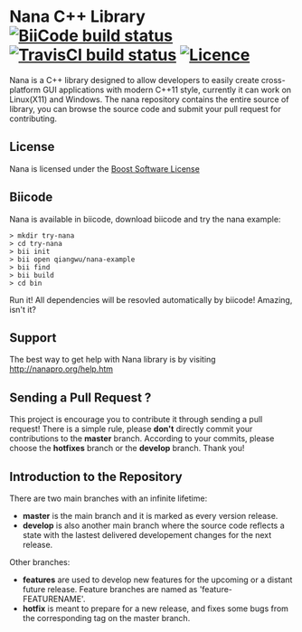 # Nana C++ Library [![BiiCode build status](https://webapi.biicode.com/v1/badges/qiangwu/qiangwu/nana/master)](https://www.biicode.com/qiangwu/nana) [![TravisCI build status](https://travis-ci.org/cnjinhao/nana.svg)](https://travis-ci.org/cnjinhao/nana) [![Licence](https://img.shields.io/badge/license-BSL-blue.svg?style=flat)](LICENSE_1_0.txt)


Nana is a C++ library designed to allow developers to easily create cross-platform GUI applications with modern C++11 style, currently it can work on Linux(X11) and Windows. The nana repository contains the entire source of library, you can browse the source code and submit your pull request for contributing.

## License

Nana is licensed under the [Boost Software License](http://www.boost.org/LICENSE_1_0.txt)

## Biicode
Nana is available in biicode, download biicode and try the nana example:

```
> mkdir try-nana
> cd try-nana
> bii init
> bii open qiangwu/nana-example
> bii find
> bii build
> cd bin
```

Run it! All dependencies will be resovled automatically by biicode! Amazing, isn't it?

## Support

The best way to get help with Nana library is by visiting http://nanapro.org/help.htm

## Sending a Pull Request ?

This project is encourage you to contribute it through sending a pull request! There is a simple rule, please **don't** directly commit your contributions to the **master** branch. According to your commits, please choose the **hotfixes** branch or the **develop** branch. Thank you!

## Introduction to the Repository

There are two main branches with an infinite lifetime:
* **master** is the main branch and it is marked as every version release.
* **develop** is also another main branch where the source code reflects a state with the lastest delivered developement changes for the next release.

Other branches:
* **features** are used to develop new features for the upcoming or a distant future release. Feature branches are named as 'feature-FEATURENAME'.
* **hotfix** is meant to prepare for a new release, and fixes some bugs from the corresponding tag on the master branch.
